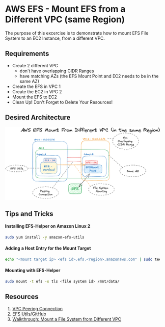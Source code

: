 # AWS EFS - Mount EFS from a Different VPC (same Region)
The purpose of this excercise is to demonstrate how to mount EFS File System to an EC2 Instance, from a different VPC. 

## Requirements
- Create 2 different VPC
    - don't have overlapping CIDR Ranges
    - have matching AZs (the EFS Mount Point and EC2 needs to be in the same AZ)
- Create the EFS in VPC 1
- Create the EC2 in VPC 2
- Mount the EFS to EC2
- Clean Up! Don't Forget to Delete Your Resources!

## Desired Architecture
![Desired Arch for Mounting EFS to EC2](./efs-mount-from-different-vpc.png)

## Tips and Tricks
#### Installing EFS-Helper on Amazon Linux 2
```sh
sudo yum install -y amazon-efs-utils
```

#### Adding a Host Entry for the Mount Target
```sh
echo "<mount target ip> <efs id>.efs.<region>.amazonaws.com" | sudo tee -a /etc/hosts
```

#### Mounting with EFS-Helper
```sh
sudo mount -t efs -o tls <file system id> /mnt/data/
```

## Resources
1. [VPC Peering Connection](https://docs.aws.amazon.com/vpc/latest/peering/what-is-vpc-peering.html)
1. [EFS Utils/GitHub](https://github.com/aws/efs-utils)
1. [Walkthrough: Mount a File System from Different VPC](https://docs.aws.amazon.com/efs/latest/ug/efs-different-vpc.html)
